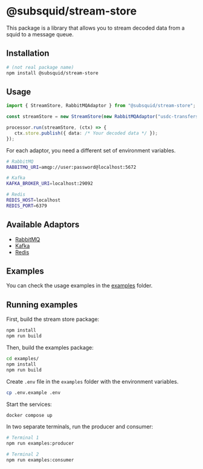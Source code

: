 # @subsquid/stream-store

This package is a library that allows you to stream decoded data from a squid to a message queue.

## Installation

```bash
# (not real package name)
npm install @subsquid/stream-store
```

## Usage

```ts
import { StreamStore, RabbitMQAdaptor } from "@subsquid/stream-store";

const streamStore = new StreamStore(new RabbitMQAdaptor("usdc-transfers"));

processor.run(streamStore, (ctx) => {
   ctx.store.publish({ data: /* Your decoded data */ });
});
```

For each adaptor, you need a different set of environment variables.

```sh
# RabbitMQ
RABBITMQ_URI=amqp://user:password@localhost:5672

# Kafka
KAFKA_BROKER_URI=localhost:29092

# Redis
REDIS_HOST=localhost
REDIS_PORT=6379
```

## Available Adaptors

- [RabbitMQ](src/adaptors/rabbitmq-adaptor.ts)
- [Kafka](src/adaptors/kafka-adaptor.ts)
- [Redis](src/adaptors/redis-adaptor.ts)

## Examples

You can check the usage examples in the [examples](examples) folder.

## Running examples

First, build the stream store package:

```bash
npm install
npm run build
```

Then, build the examples package:

```bash
cd examples/
npm install
npm run build
```

Create `.env` file in the `examples` folder with the environment variables.

```sh
cp .env.example .env
```

Start the services:

```bash
docker compose up
```

In two separate terminals, run the producer and consumer:

```bash
# Terminal 1
npm run examples:producer

# Terminal 2
npm run examples:consumer
```

